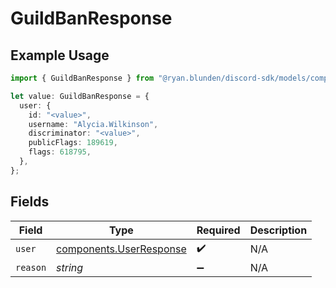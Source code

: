 # GuildBanResponse

## Example Usage

```typescript
import { GuildBanResponse } from "@ryan.blunden/discord-sdk/models/components";

let value: GuildBanResponse = {
  user: {
    id: "<value>",
    username: "Alycia.Wilkinson",
    discriminator: "<value>",
    publicFlags: 189619,
    flags: 618795,
  },
};
```

## Fields

| Field                                                              | Type                                                               | Required                                                           | Description                                                        |
| ------------------------------------------------------------------ | ------------------------------------------------------------------ | ------------------------------------------------------------------ | ------------------------------------------------------------------ |
| `user`                                                             | [components.UserResponse](../../models/components/userresponse.md) | :heavy_check_mark:                                                 | N/A                                                                |
| `reason`                                                           | *string*                                                           | :heavy_minus_sign:                                                 | N/A                                                                |